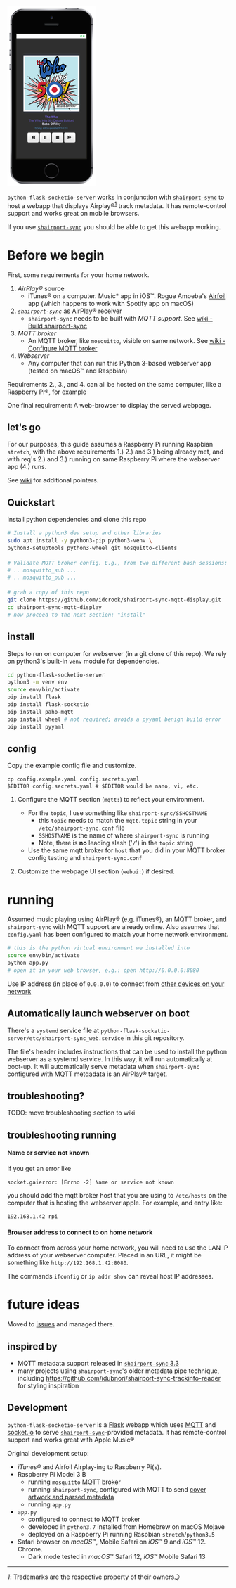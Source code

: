 ![Safari screencap](screenshot1.png)

`python-flask-socketio-server` works in conjunction with [`shairport-sync`](https://github.com/mikebrady/shairport-sync) to host a webapp that displays Airplay®<sup id="a1">[1](#f1)</sup> track metadata. It has remote-control support and works great on mobile browsers.

If you use [`shairport-sync`](https://github.com/mikebrady/shairport-sync) you should be able to get this webapp working.

Before we begin
===============

First, some requirements for your home network.

1.	*AirPlay®* source
	-	iTunes® on a computer. Music* app in iOS™. Rogue Amoeba's [Airfoil](https://rogueamoeba.com/airfoil/) app (which happens to work with Spotify app on macOS)
2.	*`shairport-sync`* as AirPlay® receiver
	-	`shairport-sync` needs to be built with *MQTT support*. See [wiki - Build shairport-sync](https://github.com/idcrook/shairport-sync-mqtt-display/wiki/Build-shairport-sync-with-MQTT-support)
3.	*MQTT broker*
	-	An MQTT broker, like `mosquitto`, visible on same network. See [wiki - Configure MQTT broker](https://github.com/idcrook/shairport-sync-mqtt-display/wiki/Configure-mosquitto-MQTT-broker)
4.	*Webserver*
	-	Any computer that can run this Python 3-based webserver app (tested on macOS™ and Raspbian)

Requirements 2., 3., and 4. can all be hosted on the same computer, like a Raspberry Pi®, for example

One final requirement: A web-browser to display the served webpage.

let's go
--------

For our purposes, this guide assumes a Raspberry Pi running Raspbian `stretch`, with the above requirements 1.) 2.) and 3.) being already met, and with req's 2.) and 3.) running on same Raspberry Pi where the webserver app (4.) runs.

See [wiki](https://github.com/idcrook/shairport-sync-mqtt-display/wiki) for additional pointers.

Quickstart
----------

Install python dependencies and clone this repo

```bash
# Install a python3 dev setup and other libraries
sudo apt install -y python3-pip python3-venv \
python3-setuptools python3-wheel git mosquitto-clients

# Validate MQTT broker config. E.g., from two different bash sessions:
# .. mosquitto_sub ...
# .. mosquitto_pub ...

# grab a copy of this repo
git clone https://github.com/idcrook/shairport-sync-mqtt-display.git
cd shairport-sync-mqtt-display
# now proceed to the next section: "install"
```

install
-------

Steps to run on computer for webserver (in a git clone of this repo). We rely on python3's built-in `venv` module for dependencies.

```bash
cd python-flask-socketio-server
python3 -m venv env
source env/bin/activate
pip install flask
pip install flask-socketio
pip install paho-mqtt
pip install wheel # not required; avoids a pyyaml benign build error
pip install pyyaml
```

config
------

Copy the example config file and customize.

```shell
cp config.example.yaml config.secrets.yaml
$EDITOR config.secrets.yaml # $EDITOR would be nano, vi, etc.
```

1.	Configure the MQTT section (`mqtt:`) to reflect your environment.

	-	For the `topic`, I use something like `shairport-sync/SSHOSTNAME`
		-	this `topic` needs to match the `mqtt.topic` string in your `/etc/shairport-sync.conf` file
		-	`SSHOSTNAME` is the name of where `shairport-sync` is running
		-	Note, there is **no** leading slash ('`/`') in the `topic` string
	-	Use the same mqtt broker for `host` that you did in your MQTT broker config testing and `shairport-sync.conf`

2.	Customize the webpage UI section (`webui:`) if desired.

running
=======

Assumed music playing using AirPlay® (e.g. iTunes®), an MQTT broker, and `shairport-sync` with MQTT support are already online. Also assumes that `config.yaml` has been configured to match your home network environment.

```bash
# this is the python virtual environment we installed into
source env/bin/activate
python app.py
# open it in your web browser, e.g.: open http://0.0.0.0:8080
```

Use IP address (in place of `0.0.0.0`) to connect from [other devices on your network](#browser-address-to-connect-to-on-home-network)

Automatically launch webserver on boot
--------------------------------------

There's a `systemd` service file at `python-flask-socketio-server/etc/shairport-sync_web.service` in this git repository.

The file's header includes instructions that can be used to install the python webserver as a systemd service. In this way, it will run automatically at boot-up. It will automatically serve metadata when `shairport-sync` configured with MQTT metqadata is an AirPlay® target.

troubleshooting?
----------------

TODO: move troubleshooting section to wiki

troubleshooting running
-----------------------

#### Name or service not known

If you get an error like

```
socket.gaierror: [Errno -2] Name or service not known
```

you should add the mqtt broker host that you are using to `/etc/hosts` on the computer that is hosting the webserver apple. For example, and entry like:

```
192.168.1.42 rpi
```

#### Browser address to connect to on home network

To connect from across your home network, you will need to use the LAN IP address of your webserver computer. Placed in an URL, it might be something like `http://192.168.1.42:8080`.

The commands `ifconfig` or `ip addr show` can reveal host IP addresses.

future ideas
============

Moved to [issues](https://github.com/idcrook/shairport-sync-mqtt-display/issues) and managed there.

inspired by
-----------

-	MQTT metadata support released in [`shairport-sync` 3.3](https://github.com/mikebrady/shairport-sync/releases/tag/3.3)
-	many projects using `shairport-sync`'s older metadata pipe technique, including https://github.com/idubnori/shairport-sync-trackinfo-reader for styling inspiration

Development
-----------

`python-flask-socketio-server` is a [Flask](http://flask.pocoo.org) webapp which uses [MQTT](https://www.eclipse.org/paho/clients/python/) and [socket.io](https://github.com/miguelgrinberg/Flask-SocketIO) to serve [`shairport-sync`](https://github.com/mikebrady/shairport-sync)-provided metadata. It has remote-control support and works great with Apple Music®

Original development setup:

-	*iTunes®* and Airfoil Airplay-ing to Raspberry Pi(s).
-	Raspberry Pi Model 3 B
	-	running `mosquitto` MQTT broker
	-	running `shairport-sync`, configured with MQTT to send [cover artwork and parsed metadata](https://github.com/idcrook/shairport-sync-mqtt-display/wiki/Build-shairport-sync-with-MQTT-support#salient-pieces-of-a-working-config-file)
	-	running `app.py`
-	`app.py`
	-	configured to connect to MQTT broker
	-	developed in `python3.7` installed from Homebrew on macOS Mojave
	-	deployed on a Raspberry Pi running Raspbian `stretch`/`python3.5`
-	Safari browser on *macOS*™, Mobile Safari on *iOS*™ 9 and *iOS*™ 12. Chrome.
	-	Dark mode tested in *macOS*™ Safari 12, *iOS*™ Mobile Safari 13

---

<i id="f1">1</i>: Trademarks are the respective property of their owners.[⤸](#a1)

